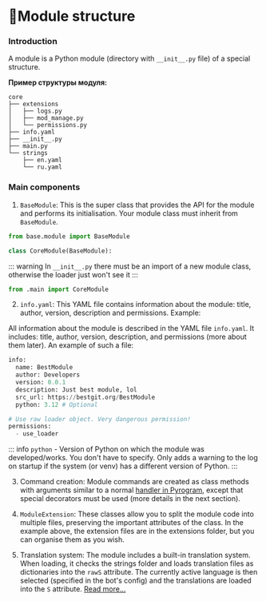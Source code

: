 # 📓Module structure
### Introduction

A module is a Python module (directory with `__init__.py` file) of a special structure.

**Пример структуры модуля:**
```
core
├── extensions
│   ├── logs.py
│   ├── mod_manage.py
│   └── permissions.py
├── info.yaml
├── __init__.py
├── main.py
└── strings
    ├── en.yaml
    └── ru.yaml
```

### Main components

1. `BaseModule`: This is the super class that provides the API for the module and performs its initialisation. Your module class must inherit from `BaseModule`.

```python
from base.module import BaseModule

class CoreModule(BaseModule):
```

::: warning
In `__init__.py` there must be an import of a new module class, otherwise the loader just won't see it
:::

```python
from .main import CoreModule
```

2. `info.yaml`: This YAML file contains information about the module: title, author, version, description and permissions. Example:

All information about the module is described in the YAML file `info.yaml`. It includes: title, author, version, description, and permissions (more about them later). An example of such a file:

```python
info:
  name: BestModule
  author: Developers
  version: 0.0.1
  description: Just best module, lol
  src_url: https://bestgit.org/BestModule
  python: 3.12 # Optional

# Use raw loader object. Very dangerous permission!
permissions:
  - use_loader
```

::: info
`python` - Version of Python on which the module was developed/works. You don't have to specify. Only adds a warning to the log on startup if the system (or venv) has a different version of Python.
:::

3. Command creation: Module commands are created as class methods with arguments similar to a normal [handler in Pyrogram](https://docs.pyrogram.org/start/updates), except that special decorators must be used (more details in the next section).

4. `ModuleExtension`: These classes allow you to split the module code into multiple files, preserving the important attributes of the class. In the example above, the extension files are in the extensions folder, but you can organise them as you wish.

5. Translation system: The module includes a built-in translation system. When loading, it checks the strings folder and loads translation files as dictionaries into the `rawS` attribute. The currently active language is then selected (specified in the bot's config) and the translations are loaded into the `S` attribute. [Read more...](/module_medium/p2)
